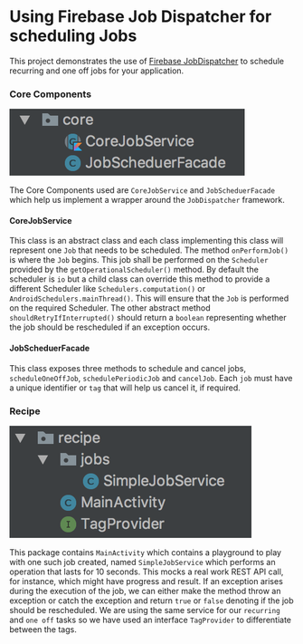 # Using Firebase Job Dispatcher for scheduling Jobs

This project demonstrates the use of [Firebase JobDispatcher](https://github.com/firebase/firebase-jobdispatcher-android "Firebase Job Scheduler Github page") to schedule recurring and one off jobs for your application. 

### Core Components

<img src="img/ss_core.png" />

The Core Components used are `CoreJobService` and `JobScheduerFacade` which help us implement a wrapper around the `JobDispatcher` framework.

#### CoreJobService
This class is an abstract class and each class implementing this class will represent one `Job` that needs to be scheduled. The method `onPerformJob()` is where the `Job` begins. This job shall be performed on the `Scheduler` provided by the `getOperationalScheduler()` method. By default the scheduler is `io` but a child class can override this method to provide a different Scheduler like `Schedulers.computation()` or `AndroidSchedulers.mainThread()`. This will ensure that the `Job` is performed on the required Scheduler. The other abstract method `shouldRetryIfInterrupted()` should return a `boolean` representing whether the job should be rescheduled if an exception occurs. 

#### JobScheduerFacade

This class exposes three methods to schedule and cancel jobs, `scheduleOneOffJob`, `schedulePeriodicJob` and `cancelJob`. Each `job` must have a unique identifier or `tag` that will help us cancel it, if required.

### Recipe

<img src="img/ss_recipes.png"/>

This package contains `MainActivity` which contains a playground to play with one such job created, named `SimpleJobService` which performs an operation that lasts for 10 seconds. This mocks a real work REST API call, for instance, which might have progress and result. If an exception arises during the execution of the job, we can either make the method throw an exception or catch the exception and return `true` or `false` denoting if the job should be rescheduled. We are using the same service for our `recurring` and `one off` tasks so we have used an interface `TagProvider` to differentiate between the tags.